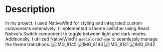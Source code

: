 # Description

In my project, I used NativeWind for styling and integrated custom components extensively. I implemented a theme switcher using React Native's Switch component to toggle between light and dark modes. Additionally, I utilized NativeWind's `useColorScheme` to seamlessly manage the theme transitions.
![IMG_8145](https://github.com/mrdee1school/rn-assignment5-11138713/assets/133960838/948c7b1b-a63a-4c82-aae3-c187a6ed15b0)
![IMG_8143](https://github.com/mrdee1school/rn-assignment5-11138713/assets/133960838/9b83d950-8fbc-44af-890f-663bd16b7a3a)
![IMG_8141](https://github.com/mrdee1school/rn-assignment5-11138713/assets/133960838/d772ce5b-e823-4e23-9147-90d18a0429c3)
![IMG_8142](https://github.com/mrdee1school/rn-assignment5-11138713/assets/133960838/bbacb83a-5646-42c2-bfe1-d6e4ab95acbe)
